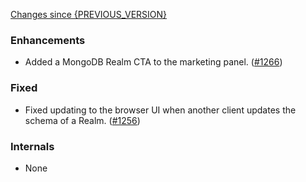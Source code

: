 [Changes since {PREVIOUS_VERSION}](https://github.com/realm/realm-studio/compare/{PREVIOUS_VERSION}...{CURRENT_VERSION})

### Enhancements

- Added a MongoDB Realm CTA to the marketing panel. ([#1266](https://github.com/realm/realm-studio/pull/1266))

### Fixed

- Fixed updating to the browser UI when another client updates the schema of a Realm. ([#1256](https://github.com/realm/realm-studio/pull/1256))

### Internals

- None
